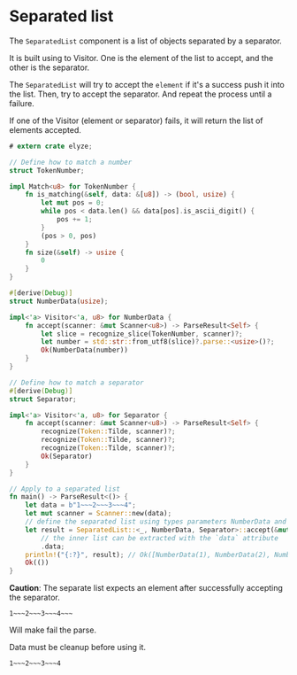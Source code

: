 # Separated list

The `SeparatedList` component is a list of objects separated by a separator.

It is built using to Visitor. One is the element of the list to accept, and the other is the separator.

The `SeparatedList` will try to accept the `element` if it's a success push it into the list. Then, try to accept the separator. 
And repeat the process until a failure. 

If one of the Visitor (element or separator) fails, it will return the list of elements accepted.

```rust
# extern crate elyze;

// Define how to match a number
struct TokenNumber;

impl Match<u8> for TokenNumber {
    fn is_matching(&self, data: &[u8]) -> (bool, usize) {
        let mut pos = 0;
        while pos < data.len() && data[pos].is_ascii_digit() {
            pos += 1;
        }
        (pos > 0, pos)
    }
    fn size(&self) -> usize {
        0
    }
}

#[derive(Debug)]
struct NumberData(usize);

impl<'a> Visitor<'a, u8> for NumberData {
    fn accept(scanner: &mut Scanner<u8>) -> ParseResult<Self> {
        let slice = recognize_slice(TokenNumber, scanner)?;
        let number = std::str::from_utf8(slice)?.parse::<usize>()?;
        Ok(NumberData(number))
    }
}

// Define how to match a separator
#[derive(Debug)]
struct Separator;

impl<'a> Visitor<'a, u8> for Separator {
    fn accept(scanner: &mut Scanner<u8>) -> ParseResult<Self> {
        recognize(Token::Tilde, scanner)?;
        recognize(Token::Tilde, scanner)?;
        recognize(Token::Tilde, scanner)?;
        Ok(Separator)
    }
}

// Apply to a separated list
fn main() -> ParseResult<()> {
    let data = b"1~~~2~~~3~~~4";
    let mut scanner = Scanner::new(data);
    // define the separated list using types parameters NumberData and Separator
    let result = SeparatedList::<_, NumberData, Separator>::accept(&mut scanner)?
        // the inner list can be extracted with the `data` attribute
        .data;
    println!("{:?}", result); // Ok([NumberData(1), NumberData(2), NumberData(3), NumberData(4)])
    Ok(())
}
```

**Caution**: The separate list expects an element after successfully accepting the separator.

```
1~~~2~~~3~~~4~~~
```

Will make fail the parse.

Data must be cleanup before using it.

```
1~~~2~~~3~~~4
```
